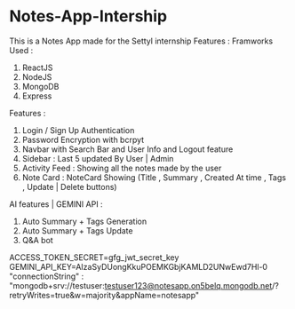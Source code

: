 # Notes-App-Intership
This is a Notes App made for the Settyl internship
Features : 
Framworks Used :
1. ReactJS
2. NodeJS
3. MongoDB
4. Express

Features : 
1. Login / Sign Up Authentication
2. Password Encryption with bcrpyt
3. Navbar with Search Bar and User Info and Logout feature
4. Sidebar : Last 5 updated By User | Admin
5. Activity Feed : Showing all the notes made by the user
6. Note Card : NoteCard Showing (Title , Summary , Created At time , Tags , Update | Delete buttons)

AI features | GEMINI API : 
1. Auto Summary + Tags Generation
2. Auto Summary + Tags Update
3. Q&A bot 

ACCESS_TOKEN_SECRET=gfg_jwt_secret_key
GEMINI_API_KEY=AIzaSyDUongKkuPOEMKGbjKAMLD2UNwEwd7Hl-0
"connectionString" : "mongodb+srv://testuser:testuser123@notesapp.on5belq.mongodb.net/?retryWrites=true&w=majority&appName=notesapp"
